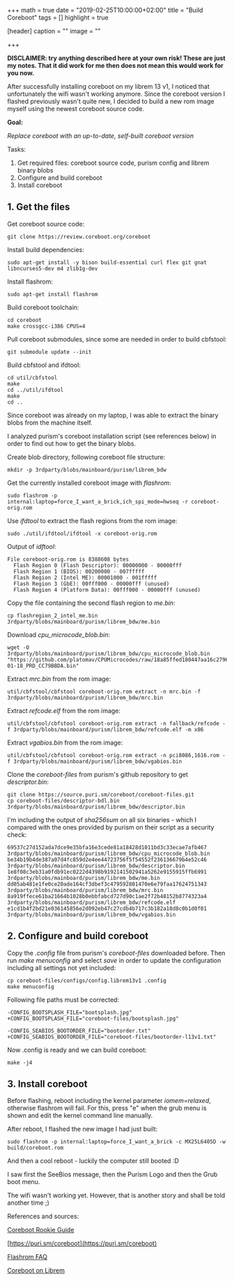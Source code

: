 +++
math = true
date = "2019-02-25T10:00:00+02:00"
title = "Build Coreboot"
tags = []
highlight = true

[header]
  caption = ""
  image = ""

+++

__DISCLAIMER: try anything described here at your own risk! These are just my notes. That it did work for me then does not mean this would work for you now.__

After successfully installing coreboot on my librem 13 v1, I noticed that unfortunately the wifi wasn't working anymore. Since the coreboot version I flashed previously wasn't quite new, I decided to build a new rom image myself using the newest coreboot source code.

__Goal:__

_Replace coreboot with an up-to-date, self-built coreboot version_

Tasks:

1. Get required files: coreboot source code, purism config and librem binary blobs 
2. Configure and build coreboot 
3. Install coreboot 


## 1. Get the files

Get coreboot source code:
```
git clone https://review.coreboot.org/coreboot
```

Install build dependencies:
```
sudo apt-get install -y bison build-essential curl flex git gnat libncurses5-dev m4 zlib1g-dev
```

Install flashrom:
```
sudo apt-get install flashrom
```

Build coreboot toolchain:
```
cd coreboot
make crossgcc-i386 CPUS=4
```

Pull coreboot submodules, since some are needed in order to build cbfstool:
```
git submodule update --init
```

Build cbfstool and ifdtool:
```
cd util/cbfstool
make
cd ../util/ifdtool
make
cd ..
```

Since coreboot was already on my laptop, I was able to extract the binary blobs from the machine itself. 

I analyzed purism's coreboot installation script (see references below) in order to find out how to get the binary blobs. 

Create blob directory, following coreboot file structure:
```
mkdir -p 3rdparty/blobs/mainboard/purism/librem_bdw
```

Get the currently installed coreboot image with _flashrom_:
```
sudo flashrom -p internal:laptop=force_I_want_a_brick,ich_spi_mode=hwseq -r coreboot-orig.rom
```

Use _ifdtool_ to extract the flash regions from the rom image:
```
sudo ./util/ifdtool/ifdtool -x coreboot-orig.rom 
```

Output of _idftool_:
```
File coreboot-orig.rom is 8388608 bytes
  Flash Region 0 (Flash Descriptor): 00000000 - 00000fff 
  Flash Region 1 (BIOS): 00200000 - 007fffff 
  Flash Region 2 (Intel ME): 00001000 - 001fffff 
  Flash Region 3 (GbE): 00fff000 - 00000fff (unused)
  Flash Region 4 (Platform Data): 00fff000 - 00000fff (unused)
```

Copy the file containing the second flash region to _me.bin_:
```
cp flashregion_2_intel_me.bin 3rdparty/blobs/mainboard/purism/librem_bdw/me.bin
```

Download _cpu\_microcode\_blob.bin_:
```
wget -O 3rdparty/blobs/mainboard/purism/librem_bdw/cpu_microcode_blob.bin "https://github.com/platomav/CPUMicrocodes/raw/18a85ffed180447aa16c2796146ff2698691eddf/Intel/cpu306D4_platC0_ver0000002A_2018-01-18_PRD_CC79BBDA.bin" 
```

Extract _mrc.bin_ from the rom image:
```
util/cbfstool/cbfstool coreboot-orig.rom extract -n mrc.bin -f 3rdparty/blobs/mainboard/purism/librem_bdw/mrc.bin
```

Extract _refcode.elf_ from the rom image:
```
util/cbfstool/cbfstool coreboot-orig.rom extract -n fallback/refcode -f 3rdparty/blobs/mainboard/purism/librem_bdw/refcode.elf -m x86
```

Extract _vgabios.bin_ from the rom image:
```
util/cbfstool/cbfstool coreboot-orig.rom extract -n pci8086,1616.rom -f 3rdparty/blobs/mainboard/purism/librem_bdw/vgabios.bin
```

Clone the _coreboot-files_ from purism's github repository to get _descriptor.bin_:
```
git clone https://source.puri.sm/coreboot/coreboot-files.git
cp coreboot-files/descriptor-bdl.bin 3rdparty/blobs/mainboard/purism/librem_bdw/descriptor.bin
```

I'm including the output of _sha256sum_ on all six binaries - which I compared with the ones provided by purism on their script as a security check:
```
69537c27d152ada7dce9e35bfa16e3cede81a18428d1011bd3c33ecae7afb467  3rdparty/blobs/mainboard/purism/librem_bdw/cpu_microcode_blob.bin
be34b19b4de387a07d4fc859d2e4ee44723756f5f54552f236136679b4e52c46  3rdparty/blobs/mainboard/purism/librem_bdw/descriptor.bin
1e8f08c3eb31a0fdb91ec0222d4398b9192141502941a5262e9155915ffb6991  3rdparty/blobs/mainboard/purism/librem_bdw/me.bin
dd05ab481e1fe0ce20ade164cf3dbef3c479592801470e6e79faa17624751343  3rdparty/blobs/mainboard/purism/librem_bdw/mrc.bin
8a919ffece61ba21664b1028b0ebbfabcd727d90c1ae2f72b48152b8774323a4  3rdparty/blobs/mainboard/purism/librem_bdw/refcode.elf
e1cd1b4f2bd21e036145856e2d092eb47c27cdb4b717c3b182a18d8c0b1d0f01  3rdparty/blobs/mainboard/purism/librem_bdw/vgabios.bin
``` 

## 2. Configure and build coreboot 

Copy the _.config_ file from purism's _coreboot-files_ downloaded before. Then run _make menuconfig_ and select _save_ in order to update the configuration including all settings not yet included:

```
cp coreboot-files/configs/config.librem13v1 .config
make menuconfig
```

Following file paths must be corrected: 
```
-CONFIG_BOOTSPLASH_FILE="bootsplash.jpg"
+CONFIG_BOOTSPLASH_FILE="coreboot-files/bootsplash.jpg"

-CONFIG_SEABIOS_BOOTORDER_FILE="bootorder.txt"
+CONFIG_SEABIOS_BOOTORDER_FILE="coreboot-files/bootorder-l13v1.txt"
```

Now .config is ready and we can build coreboot:
```
make -j4
```

## 3. Install coreboot

Before flashing, reboot including the kernel parameter _iomem=relaxed_, otherwise flashrom will fail. For this, press "e" when the grub menu is shown and edit the kernel command line manually. 

After reboot, I flashed the new image I had just built:
```
sudo flashrom -p internal:laptop=force_I_want_a_brick -c MX25L6405D -w build/coreboot.rom 
```

And then a cool reboot - luckily the computer still booted :D 

I saw first the SeeBios message, then the Purism Logo and then the Grub boot menu.   

The wifi wasn't working yet. However, that is another story and shall be told another time ;)

References and sources:

[Coreboot Rookie Guide](https://doc.coreboot.org/lessons/lesson1.html)

[https://puri.sm/coreboot](https://puri.sm/coreboot)

[Flashrom FAQ](https://www.flashrom.org/FAQ)

[Coreboot on Librem](http://localhost:1313/techblog/post/coreboot_librem)
